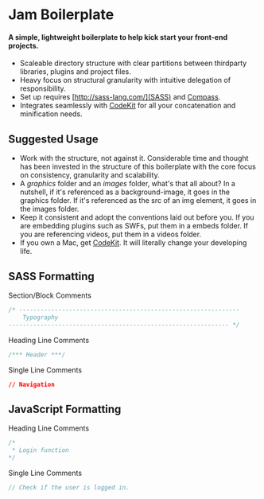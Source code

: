 # Jam Boilerplate
 
#### A simple, lightweight boilerplate to help kick start your front-end projects.
 
* Scaleable directory structure with clear partitions between thirdparty libraries, plugins and project files.
* Heavy focus on structural granularity with intuitive delegation of responsibility.
* Set up requires [http://sass-lang.com/](SASS) and [Compass](http://compass-style.org/).
* Integrates seamlessly with [CodeKit](http://incident57.com/codekit/) for all your concatenation and minification needs.
 
## Suggested Usage
 
* Work with the structure, not against it. Considerable time and thought has been invested in the structure of this boilerplate with the core focus on consistency, granularity and scalability.
* A *graphics* folder and an *images* folder, what's that all about? In a nutshell, if it's referenced as a background-image, it goes in the graphics folder. If it's referenced as the src of an img element, it goes in the images folder.
* Keep it consistent and adopt the conventions laid out before you. If you are embedding plugins such as SWFs, put them in a embeds folder. If you are referencing videos, put them in a videos folder.
* If you own a Mac, get [CodeKit](http://incident57.com/codekit/). It will literally change your developing life.
 
## SASS Formatting
 
Section/Block Comments
 
```css
/* -------------------------------------------------------------- 
	Typography
-------------------------------------------------------------- */
```
 
Heading Line Comments
 
```css
/*** Header ***/
```
 
Single Line Comments
 
```css
// Navigation
```
 
## JavaScript Formatting
 
Heading Line Comments
 
```javascript
/*
 * Login function
*/
```
 
Single Line Comments
 
```javascript
// Check if the user is logged in.
```